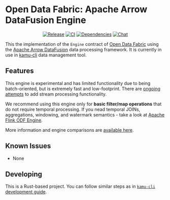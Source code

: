 # Open Data Fabric: Apache Arrow DataFusion Engine

<div align="center">

[![Release](https://img.shields.io/github/v/release/kamu-data/kamu-engine-datafusion?include_prereleases&logo=rust&logoColor=orange&style=for-the-badge)](https://github.com/kamu-data/kamu-engine-datafusion/releases/latest)
[![CI](https://img.shields.io/github/actions/workflow/status/kamu-data/kamu-engine-datafusion/build.yaml?logo=githubactions&label=CI&logoColor=white&style=for-the-badge&branch=master)](https://github.com/kamu-data/kamu-engine-datafusion/actions)
[![Dependencies](https://deps.rs/repo/github/kamu-data/kamu-engine-datafusion/status.svg?&style=for-the-badge)](https://deps.rs/repo/github/kamu-data/kamu-engine-datafusion)
[![Chat](https://shields.io/discord/898726370199359498?style=for-the-badge&logo=discord&label=Discord)](https://discord.gg/nU6TXRQNXC)

</div>

This the implementation of the `Engine` contract of [Open Data Fabric](http://opendatafabric.org/) using the [Apache Arrow DataFusion](https://github.com/apache/arrow-datafusion) data processing framework. It is currently in use in [kamu-cli](https://github.com/kamu-data/kamu-cli) data management tool.


## Features
This engine is experimental and has limited functionality due to being batch-oriented, but is extremely fast and low-footprint. There are [ongoing attempts](https://github.com/apache/arrow-datafusion/issues/4285) to add stream processing functionality.

We recommend using this engine only for **basic filter/map operations** that do not require temporal processing. If you nead temporal JOINs, aggregations, windowing, and watermark semantics - take a look at [Apache Flink ODF Engine](https://github.com/kamu-data/kamu-engine-flink).

More information and engine comparisons are [available here](https://docs.kamu.dev/cli/supported-engines/).


## Known Issues
- None


## Developing
This is a Rust-based project. You can follow similar steps as in [`kamu-cli` development guide](https://github.com/kamu-data/kamu-cli/blob/master/DEVELOPER.md).
